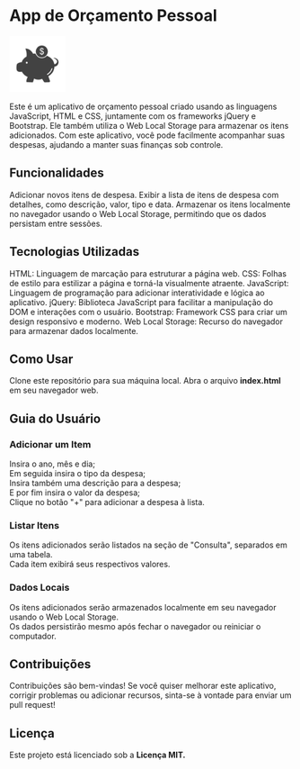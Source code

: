 # App de Orçamento Pessoal
<img src='assets/logo_escura.png' style='width: 100px'>

Este é um aplicativo de orçamento pessoal criado usando as linguagens JavaScript, HTML e CSS, juntamente com os frameworks jQuery e Bootstrap. Ele também utiliza o Web Local Storage para armazenar os itens adicionados. Com este aplicativo, você pode facilmente acompanhar suas despesas, ajudando a manter suas finanças sob controle.

## Funcionalidades
Adicionar novos itens de despesa.
Exibir a lista de itens de despesa com detalhes, como descrição, valor, tipo e data.
Armazenar os itens localmente no navegador usando o Web Local Storage, permitindo que os dados persistam entre sessões.
## Tecnologias Utilizadas
HTML: Linguagem de marcação para estruturar a página web.
CSS: Folhas de estilo para estilizar a página e torná-la visualmente atraente.
JavaScript: Linguagem de programação para adicionar interatividade e lógica ao aplicativo.
jQuery: Biblioteca JavaScript para facilitar a manipulação do DOM e interações com o usuário.
Bootstrap: Framework CSS para criar um design responsivo e moderno.
Web Local Storage: Recurso do navegador para armazenar dados localmente.
## Como Usar
Clone este repositório para sua máquina local.
Abra o arquivo <b>index.html</b> em seu navegador web.
## Guia do Usuário
### Adicionar um Item
Insira o ano, mês e dia; <br>
Em seguida insira o tipo da despesa; <br>
Insira também uma descrição para a despesa; <br>
E por fim insira o valor da despesa; <br>
Clique no botão "+" para adicionar a despesa à lista. <br>
### Listar Itens
Os itens adicionados serão listados na seção de "Consulta", separados em uma tabela. <br>
Cada item exibirá seus respectivos valores.  <br>
### Dados Locais
Os itens adicionados serão armazenados localmente em seu navegador usando o Web Local Storage. <br>
Os dados persistirão mesmo após fechar o navegador ou reiniciar o computador. <br>
## Contribuições
Contribuições são bem-vindas! Se você quiser melhorar este aplicativo, corrigir problemas ou adicionar recursos, sinta-se à vontade para enviar um pull request!

## Licença
Este projeto está licenciado sob a <b>Licença MIT.</b>


